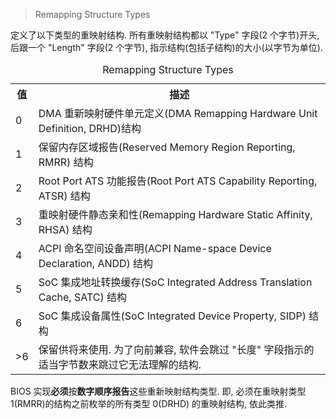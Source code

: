 
> Remapping Structure Types

定义了以下类型的重映射结构. 所有重映射结构都以 "Type" 字段(2 个字节)开头, 后跟一个 "Length" 字段(2 个字节), 指示结构(包括子结构)的大小(以字节为单位).

<table style="width:100%">
<caption>Remapping Structure Types</caption>
  <tr>
    <th>
    值
    </th>
    <th>
    描述
    </th>
  </tr>
  <tr>
    <td>
    0
    </td>
    <td>
    DMA 重新映射硬件单元定义(DMA Remapping Hardware Unit Definition, DRHD)结构
    </td>
  </tr>
  <tr>
    <td>
    1
    </td>
    <td>
    保留内存区域报告(Reserved Memory Region Reporting, RMRR) 结构
    </td>
  </tr>
  <tr>
    <td>
    2
    </td>
    <td>
    Root Port ATS 功能报告(Root Port ATS Capability Reporting, ATSR) 结构
    </td>
  </tr>
  <tr>
    <td>
    3
    </td>
    <td>
    重映射硬件静态亲和性(Remapping Hardware Static Affinity, RHSA) 结构
    </td>
  </tr>
  <tr>
    <td>
    4
    </td>
    <td>
    ACPI 命名空间设备声明(ACPI Name-space Device Declaration, ANDD) 结构
    </td>
  </tr>
  <tr>
    <td>
    5
    </td>
    <td>
    SoC 集成地址转换缓存(SoC Integrated Address Translation Cache, SATC) 结构
    </td>
  </tr>
  <tr>
    <td>
    6
    </td>
    <td>
    SoC 集成设备属性(SoC Integrated Device Property, SIDP) 结构
    </td>
  </tr>
  <tr>
    <td>
    >6
    </td>
    <td>
    保留供将来使用. 为了向前兼容, 软件会跳过 "长度" 字段指示的适当字节数来跳过它无法理解的结构.
    </td>
  </tr>
</table>

BIOS 实现**必须**按**数字顺序报告**这些重新映射结构类型. 即, 必须在重映射类型 1(RMRR)的结构之前枚举的所有类型 0(DRHD) 的重映射结构, 依此类推.

